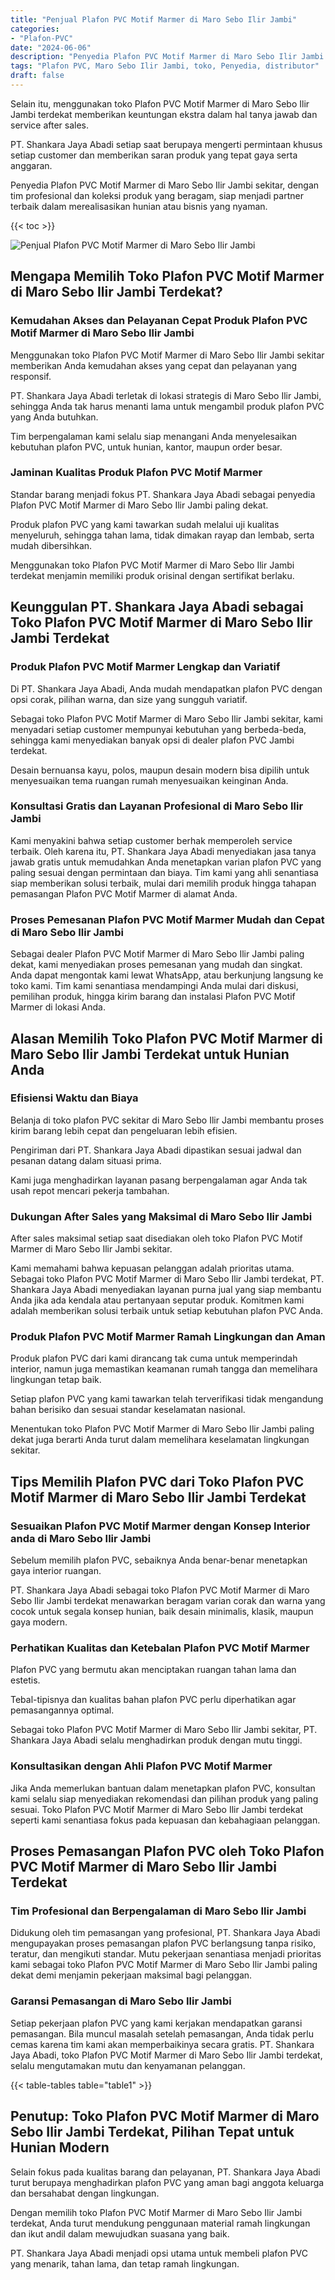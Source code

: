 ```yaml
---
title: "Penjual Plafon PVC Motif Marmer di Maro Sebo Ilir Jambi"
categories: 
- "Plafon-PVC"
date: "2024-06-06"
description: "Penyedia Plafon PVC Motif Marmer di Maro Sebo Ilir Jambi bagi rumah, office, dan ritel. Material berkualitas, pilihan motif, pilihan warna modern, dengan layanan instalasi ditangani oleh tim berpengalaman serta kepastian resmi!|Jasa distribusi Plafon PVC Motif Marmer di Maro Sebo Ilir Jambi untuk kebutuhan tempat tinggal, office, maupun gerai, beserta material terbaik dan instalasi oleh teknisi ahli dan garansi resmi.|Alternatif Plafon PVC Motif Marmer di Maro Sebo Ilir Jambi yang terpercaya untuk rumah, kantor, serta toko, bersama plafon terbaik dan instalasi oleh teknisi ahli dan garansi resmi.|Penyediaan Plafon PVC Motif Marmer di Maro Sebo Ilir Jambi untuk tempat tinggal, perkantoran, serta ritel, dengan material berkualitas dan pemasangan ditangani oleh tim berpengalaman, disertai dengan garansi resmi.}"
tags: "Plafon PVC, Maro Sebo Ilir Jambi, toko, Penyedia, distributor"
draft: false
---
```


Selain itu, menggunakan toko Plafon PVC Motif Marmer di Maro Sebo Ilir Jambi terdekat memberikan keuntungan ekstra dalam hal tanya jawab dan service after sales.

PT. Shankara Jaya Abadi setiap saat berupaya mengerti permintaan khusus setiap customer dan memberikan saran produk yang tepat gaya serta anggaran.

Penyedia Plafon PVC Motif Marmer di Maro Sebo Ilir Jambi sekitar, dengan tim profesional dan koleksi produk yang beragam, siap menjadi partner terbaik dalam merealisasikan hunian atau bisnis yang nyaman.

{{< toc >}}

![Penjual Plafon PVC Motif Marmer di Maro Sebo Ilir Jambi](/images/Plafon-PVC/Penjual-Plafon-PVC-Motif-Marmer-di-Maro-Sebo-Ilir-Jambi.png)


## Mengapa Memilih Toko Plafon PVC Motif Marmer di Maro Sebo Ilir Jambi Terdekat?

### Kemudahan Akses dan Pelayanan Cepat Produk Plafon PVC Motif Marmer di Maro Sebo Ilir Jambi

Menggunakan toko Plafon PVC Motif Marmer di Maro Sebo Ilir Jambi sekitar memberikan Anda kemudahan akses yang cepat dan pelayanan yang responsif.

PT. Shankara Jaya Abadi terletak di lokasi strategis di Maro Sebo Ilir Jambi, sehingga Anda tak harus menanti lama untuk mengambil produk plafon PVC yang Anda butuhkan.

Tim berpengalaman kami selalu siap menangani Anda menyelesaikan kebutuhan plafon PVC, untuk hunian, kantor, maupun order besar.

### Jaminan Kualitas Produk Plafon PVC Motif Marmer

Standar barang menjadi fokus PT. Shankara Jaya Abadi sebagai penyedia Plafon PVC Motif Marmer di Maro Sebo Ilir Jambi paling dekat.

Produk plafon PVC yang kami tawarkan sudah melalui uji kualitas menyeluruh, sehingga tahan lama, tidak dimakan rayap dan lembab, serta mudah dibersihkan.

Menggunakan toko Plafon PVC Motif Marmer di Maro Sebo Ilir Jambi terdekat menjamin memiliki produk orisinal dengan sertifikat berlaku.

## Keunggulan PT. Shankara Jaya Abadi sebagai Toko Plafon PVC Motif Marmer di Maro Sebo Ilir Jambi Terdekat

### Produk Plafon PVC Motif Marmer Lengkap dan Variatif

Di PT. Shankara Jaya Abadi, Anda mudah mendapatkan plafon PVC dengan opsi corak, pilihan warna, dan size yang sungguh variatif.

Sebagai toko Plafon PVC Motif Marmer di Maro Sebo Ilir Jambi sekitar, kami menyadari setiap customer mempunyai kebutuhan yang berbeda-beda, sehingga kami menyediakan banyak opsi di dealer plafon PVC Jambi terdekat.

Desain bernuansa kayu, polos, maupun desain modern bisa dipilih untuk menyesuaikan tema ruangan rumah menyesuaikan keinginan Anda.

### Konsultasi Gratis dan Layanan Profesional di Maro Sebo Ilir Jambi

Kami menyakini bahwa setiap customer berhak memperoleh service terbaik. Oleh karena itu, PT. Shankara Jaya Abadi menyediakan jasa tanya jawab gratis untuk memudahkan Anda menetapkan varian plafon PVC yang paling sesuai dengan permintaan dan biaya. Tim kami yang ahli senantiasa siap memberikan solusi terbaik, mulai dari memilih produk hingga tahapan pemasangan Plafon PVC Motif Marmer di alamat Anda.

### Proses Pemesanan Plafon PVC Motif Marmer Mudah dan Cepat di Maro Sebo Ilir Jambi

Sebagai dealer Plafon PVC Motif Marmer di Maro Sebo Ilir Jambi paling dekat, kami menyediakan proses pemesanan yang mudah dan singkat. Anda dapat mengontak kami lewat WhatsApp, atau berkunjung langsung ke toko kami. Tim kami senantiasa mendampingi Anda mulai dari diskusi, pemilihan produk, hingga kirim barang dan instalasi Plafon PVC Motif Marmer di lokasi Anda.

## Alasan Memilih Toko Plafon PVC Motif Marmer di Maro Sebo Ilir Jambi Terdekat untuk Hunian Anda

### Efisiensi Waktu dan Biaya

Belanja di toko plafon PVC sekitar di Maro Sebo Ilir Jambi membantu proses kirim barang lebih cepat dan pengeluaran lebih efisien.

Pengiriman dari PT. Shankara Jaya Abadi dipastikan sesuai jadwal dan pesanan datang dalam situasi prima.

Kami juga menghadirkan layanan pasang berpengalaman agar Anda tak usah repot mencari pekerja tambahan.

### Dukungan After Sales yang Maksimal di Maro Sebo Ilir Jambi

After sales maksimal setiap saat disediakan oleh toko Plafon PVC Motif Marmer di Maro Sebo Ilir Jambi sekitar.

Kami memahami bahwa kepuasan pelanggan adalah prioritas utama. Sebagai toko Plafon PVC Motif Marmer di Maro Sebo Ilir Jambi terdekat, PT. Shankara Jaya Abadi menyediakan layanan purna jual yang siap membantu Anda jika ada kendala atau pertanyaan seputar produk. Komitmen kami adalah memberikan solusi terbaik untuk setiap kebutuhan plafon PVC Anda.

### Produk Plafon PVC Motif Marmer Ramah Lingkungan dan Aman

Produk plafon PVC dari kami dirancang tak cuma untuk memperindah interior, namun juga memastikan keamanan rumah tangga dan memelihara lingkungan tetap baik.

Setiap plafon PVC yang kami tawarkan telah terverifikasi tidak mengandung bahan berisiko dan sesuai standar keselamatan nasional.

Menentukan toko Plafon PVC Motif Marmer di Maro Sebo Ilir Jambi paling dekat juga berarti Anda turut dalam memelihara keselamatan lingkungan sekitar.

## Tips Memilih Plafon PVC dari Toko Plafon PVC Motif Marmer di Maro Sebo Ilir Jambi Terdekat

### Sesuaikan Plafon PVC Motif Marmer dengan Konsep Interior anda di Maro Sebo Ilir Jambi

Sebelum memilih plafon PVC, sebaiknya Anda benar-benar menetapkan gaya interior ruangan.

PT. Shankara Jaya Abadi sebagai toko Plafon PVC Motif Marmer di Maro Sebo Ilir Jambi terdekat menawarkan beragam varian corak dan warna yang cocok untuk segala konsep hunian, baik desain minimalis, klasik, maupun gaya modern.

### Perhatikan Kualitas dan Ketebalan Plafon PVC Motif Marmer

Plafon PVC yang bermutu akan menciptakan ruangan tahan lama dan estetis.

Tebal-tipisnya dan kualitas bahan plafon PVC perlu diperhatikan agar pemasangannya optimal.

Sebagai toko Plafon PVC Motif Marmer di Maro Sebo Ilir Jambi sekitar, PT. Shankara Jaya Abadi selalu menghadirkan produk dengan mutu tinggi.

### Konsultasikan dengan Ahli Plafon PVC Motif Marmer

Jika Anda memerlukan bantuan dalam menetapkan plafon PVC, konsultan kami selalu siap menyediakan rekomendasi dan pilihan produk yang paling sesuai. Toko Plafon PVC Motif Marmer di Maro Sebo Ilir Jambi terdekat seperti kami senantiasa fokus pada kepuasan dan kebahagiaan pelanggan.

## Proses Pemasangan Plafon PVC oleh Toko Plafon PVC Motif Marmer di Maro Sebo Ilir Jambi Terdekat

### Tim Profesional dan Berpengalaman di Maro Sebo Ilir Jambi

Didukung oleh tim pemasangan yang profesional, PT. Shankara Jaya Abadi mengupayakan proses pemasangan plafon PVC berlangsung tanpa risiko, teratur, dan mengikuti standar. Mutu pekerjaan senantiasa menjadi prioritas kami sebagai toko Plafon PVC Motif Marmer di Maro Sebo Ilir Jambi paling dekat demi menjamin pekerjaan maksimal bagi pelanggan.

### Garansi Pemasangan di Maro Sebo Ilir Jambi

Setiap pekerjaan plafon PVC yang kami kerjakan mendapatkan garansi pemasangan. Bila muncul masalah setelah pemasangan, Anda tidak perlu cemas karena tim kami akan memperbaikinya secara gratis. PT. Shankara Jaya Abadi, toko Plafon PVC Motif Marmer di Maro Sebo Ilir Jambi terdekat, selalu mengutamakan mutu dan kenyamanan pelanggan.

{{< table-tables table="table1" >}}

## Penutup: Toko Plafon PVC Motif Marmer di Maro Sebo Ilir Jambi Terdekat, Pilihan Tepat untuk Hunian Modern

Selain fokus pada kualitas barang dan pelayanan, PT. Shankara Jaya Abadi turut berupaya menghadirkan plafon PVC yang aman bagi anggota keluarga dan bersahabat dengan lingkungan.

Dengan memilih toko Plafon PVC Motif Marmer di Maro Sebo Ilir Jambi terdekat, Anda turut mendukung penggunaan material ramah lingkungan dan ikut andil dalam mewujudkan suasana yang baik.

PT. Shankara Jaya Abadi menjadi opsi utama untuk membeli plafon PVC yang menarik, tahan lama, dan tetap ramah lingkungan.